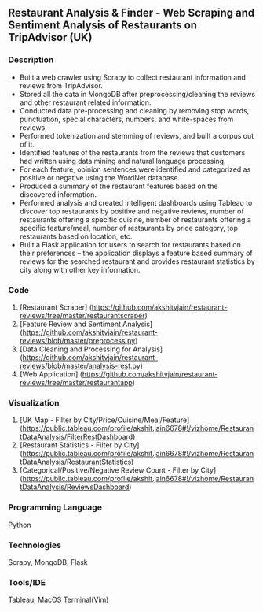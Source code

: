 ## Restaurant Analysis & Finder - Web Scraping and Sentiment Analysis of Restaurants on TripAdvisor (UK)

### Description
* Built a web crawler using Scrapy to collect restaurant information and reviews from TripAdvisor.
* Stored all the data in MongoDB after preprocessing/cleaning the reviews and other restaurant related information.
* Conducted data pre-processing and cleaning by removing stop words, punctuation, special characters, numbers, and white-spaces from reviews.
* Performed tokenization and stemming of reviews, and built a corpus out of it.
* Identified features of the restaurants from the reviews that customers had written using data mining and natural language processing.
* For each feature, opinion sentences were identified and categorized as positive or negative using the WordNet database.
* Produced a summary of the restaurant features based on the discovered information.
* Performed analysis and created intelligent dashboards using Tableau to discover top restaurants by positive and negative reviews, number of restaurants offering a specific cuisine, number of restaurants offering a specific feature/meal, number of restaurants by price category, top restaurants based on location, etc.
* Built a Flask application for users to search for restaurants based on their preferences – the application displays a feature based summary of reviews for the searched restaurant and provides restaurant statistics by city along with other key information.

### Code
1. [Restaurant Scraper] (https://github.com/akshitvjain/restaurant-reviews/tree/master/restaurantscraper)
2. [Feature Review and Sentiment Analysis] (https://github.com/akshitvjain/restaurant-reviews/blob/master/preprocess.py)
3. [Data Cleaning and Processing for Analysis] (https://github.com/akshitvjain/restaurant-reviews/blob/master/analysis-rest.py)
4. [Web Application] (https://github.com/akshitvjain/restaurant-reviews/tree/master/restaurantapp)

### Visualization
1. [UK Map - Filter by City/Price/Cuisine/Meal/Feature] (https://public.tableau.com/profile/akshit.jain6678#!/vizhome/RestaurantDataAnalysis/FilterRestDashboard)
2. [Restaurant Statistics - Filter by City] (https://public.tableau.com/profile/akshit.jain6678#!/vizhome/RestaurantDataAnalysis/RestaurantStatistics)
3. [Categorical/Positive/Negative Review Count - Filter by City] (https://public.tableau.com/profile/akshit.jain6678#!/vizhome/RestaurantDataAnalysis/ReviewsDashboard)

### Programming Language
Python

### Technologies
Scrapy, MongoDB, Flask

### Tools/IDE
Tableau, MacOS Terminal(Vim)
